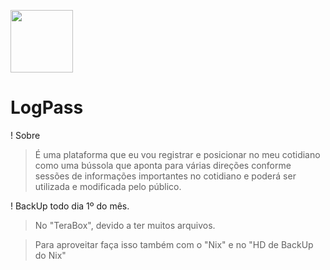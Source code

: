 <img src="https://marcosantonyy.github.io/LogPass/Recursos/Frameworks/LogPass/img/logpass-logo.png" width="100px"> <h1>LogPass</h1>

! Sobre </br>
  > É uma plataforma que eu vou registrar e posicionar no meu cotidiano como uma bússola que aponta para várias direções conforme sessões de informações importantes no cotidiano e poderá ser utilizada e modificada pelo público.

! BackUp todo dia 1º do mês.

 > No "TeraBox", devido a ter muitos arquivos.

 > Para aproveitar faça isso também com o "Nix" e no "HD de BackUp do Nix"
